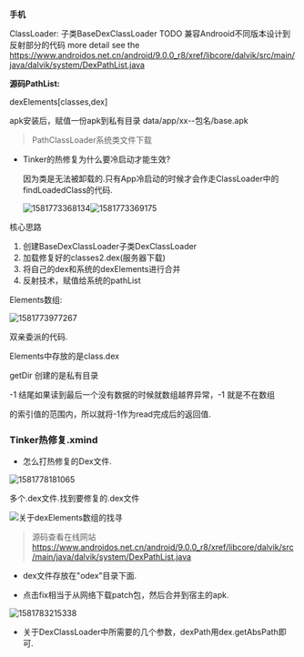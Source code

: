 **手机**

ClassLoader: 子类BaseDexClassLoader
TODO 
兼容Androoid不同版本设计到反射部分的代码
more detail see the
https://www.androidos.net.cn/android/9.0.0_r8/xref/libcore/dalvik/src/main/java/dalvik/system/DexPathList.java



**源码PathList:**

dexElements[classes,dex]



apk安装后，赋值一份apk到私有目录 data/app/xx--包名/base.apk



> PathClassLoader系统类文件下载



- Tinker的热修复为什么要冷启动才能生效?

  因为类是无法被卸载的.只有App冷启动的时候才会作走ClassLoader中的findLoadedClass的代码.

  ![1581773368134](C:\Users\MyPC\AppData\Roaming\Typora\typora-user-images\1581773368134.png)![1581773369175](C:\Users\MyPC\AppData\Roaming\Typora\typora-user-images\1581773369175.png)



核心思路

1. 创建BaseDexClassLoader子类DexClassLoader
2. 加载修复好的classes2.dex(服务器下载)
3. 将自己的dex和系统的dexElements进行合并
4. 反射技术，赋值给系统的pathList

Elements数组:



![1581773977267](C:\Users\MyPC\AppData\Roaming\Typora\typora-user-images\1581773977267.png)

双亲委派的代码.



Elements中存放的是class.dex

getDir 创建的是私有目录

-1 结尾如果读到最后一个没有数据的时候就数组越界异常，-1 就是不在数组

的索引值的范围内，所以就将-1作为read完成后的返回值.



###  Tinker热修复.xmind

- 怎么打热修复的Dex文件.

![1581778181065](C:\Users\MyPC\AppData\Roaming\Typora\typora-user-images\1581778181065.png)

 多个.dex文件.找到要修复的.dex文件





![关于dexElements数组的找寻](C:\Users\MyPC\AppData\Roaming\Typora\typora-user-images\1581782077277.png)





> 源码查看在线网站 <https://www.androidos.net.cn/android/9.0.0_r8/xref/libcore/dalvik/src/main/java/dalvik/system/DexPathList.java>

- dex文件存放在"odex"目录下面.

- 点击fix相当于从网络下载patch包，然后合并到宿主的apk.



![1581783215338](C:\Users\MyPC\AppData\Roaming\Typora\typora-user-images\1581783215338.png)

- 关于DexClassLoader中所需要的几个参数，dexPath用dex.getAbsPath即可.


